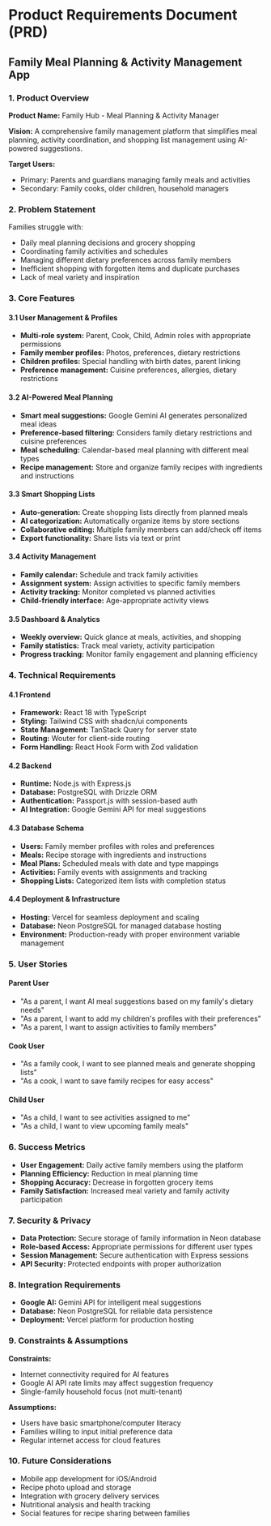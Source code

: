 # Product Requirements Document (PRD)
## Family Meal Planning & Activity Management App

### 1. Product Overview

**Product Name:** Family Hub - Meal Planning & Activity Manager

**Vision:** A comprehensive family management platform that simplifies meal planning, activity coordination, and shopping list management using AI-powered suggestions.

**Target Users:**
- Primary: Parents and guardians managing family meals and activities
- Secondary: Family cooks, older children, household managers

### 2. Problem Statement

Families struggle with:
- Daily meal planning decisions and grocery shopping
- Coordinating family activities and schedules
- Managing different dietary preferences across family members
- Inefficient shopping with forgotten items and duplicate purchases
- Lack of meal variety and inspiration

### 3. Core Features

#### 3.1 User Management & Profiles
- **Multi-role system:** Parent, Cook, Child, Admin roles with appropriate permissions
- **Family member profiles:** Photos, preferences, dietary restrictions
- **Children profiles:** Special handling with birth dates, parent linking
- **Preference management:** Cuisine preferences, allergies, dietary restrictions

#### 3.2 AI-Powered Meal Planning
- **Smart meal suggestions:** Google Gemini AI generates personalized meal ideas
- **Preference-based filtering:** Considers family dietary restrictions and cuisine preferences
- **Meal scheduling:** Calendar-based meal planning with different meal types
- **Recipe management:** Store and organize family recipes with ingredients and instructions

#### 3.3 Smart Shopping Lists
- **Auto-generation:** Create shopping lists directly from planned meals
- **AI categorization:** Automatically organize items by store sections
- **Collaborative editing:** Multiple family members can add/check off items
- **Export functionality:** Share lists via text or print

#### 3.4 Activity Management
- **Family calendar:** Schedule and track family activities
- **Assignment system:** Assign activities to specific family members
- **Activity tracking:** Monitor completed vs planned activities
- **Child-friendly interface:** Age-appropriate activity views

#### 3.5 Dashboard & Analytics
- **Weekly overview:** Quick glance at meals, activities, and shopping
- **Family statistics:** Track meal variety, activity participation
- **Progress tracking:** Monitor family engagement and planning efficiency

### 4. Technical Requirements

#### 4.1 Frontend
- **Framework:** React 18 with TypeScript
- **Styling:** Tailwind CSS with shadcn/ui components
- **State Management:** TanStack Query for server state
- **Routing:** Wouter for client-side routing
- **Form Handling:** React Hook Form with Zod validation

#### 4.2 Backend
- **Runtime:** Node.js with Express.js
- **Database:** PostgreSQL with Drizzle ORM
- **Authentication:** Passport.js with session-based auth
- **AI Integration:** Google Gemini API for meal suggestions

#### 4.3 Database Schema
- **Users:** Family member profiles with roles and preferences
- **Meals:** Recipe storage with ingredients and instructions
- **Meal Plans:** Scheduled meals with date and type mappings
- **Activities:** Family events with assignments and tracking
- **Shopping Lists:** Categorized item lists with completion status

#### 4.4 Deployment & Infrastructure
- **Hosting:** Vercel for seamless deployment and scaling
- **Database:** Neon PostgreSQL for managed database hosting
- **Environment:** Production-ready with proper environment variable management

### 5. User Stories

#### Parent User
- "As a parent, I want AI meal suggestions based on my family's dietary needs"
- "As a parent, I want to add my children's profiles with their preferences"
- "As a parent, I want to assign activities to family members"

#### Cook User
- "As a family cook, I want to see planned meals and generate shopping lists"
- "As a cook, I want to save family recipes for easy access"

#### Child User
- "As a child, I want to see activities assigned to me"
- "As a child, I want to view upcoming family meals"

### 6. Success Metrics

- **User Engagement:** Daily active family members using the platform
- **Planning Efficiency:** Reduction in meal planning time
- **Shopping Accuracy:** Decrease in forgotten grocery items
- **Family Satisfaction:** Increased meal variety and family activity participation

### 7. Security & Privacy

- **Data Protection:** Secure storage of family information in Neon database
- **Role-based Access:** Appropriate permissions for different user types
- **Session Management:** Secure authentication with Express sessions
- **API Security:** Protected endpoints with proper authorization

### 8. Integration Requirements

- **Google AI:** Gemini API for intelligent meal suggestions
- **Database:** Neon PostgreSQL for reliable data persistence
- **Deployment:** Vercel platform for production hosting

### 9. Constraints & Assumptions

**Constraints:**
- Internet connectivity required for AI features
- Google AI API rate limits may affect suggestion frequency
- Single-family household focus (not multi-tenant)

**Assumptions:**
- Users have basic smartphone/computer literacy
- Families willing to input initial preference data
- Regular internet access for cloud features

### 10. Future Considerations

- Mobile app development for iOS/Android
- Recipe photo upload and storage
- Integration with grocery delivery services
- Nutritional analysis and health tracking
- Social features for recipe sharing between families